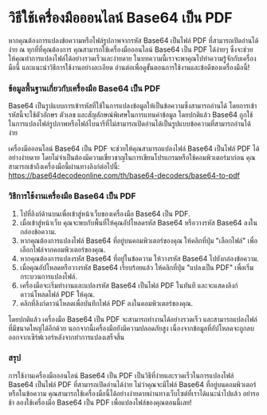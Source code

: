 วิธีใช้เครื่องมือออนไลน์ Base64 เป็น PDF
========================================

หากคุณต้องการแปลงข้อความหรือไฟล์รูปภาพจากรหัส Base64 เป็นไฟล์ PDF ที่สามารถเปิดอ่านได้ง่าย ณ ทุกที่ที่คุณต้องการ คุณสามารถใช้เครื่องมือออนไลน์ Base64 เป็น PDF ได้ง่ายๆ ซึ่งจะช่วยให้คุณทำการแปลงไฟล์ได้อย่างรวดเร็วและง่ายดาย ในบทความนี้เราจะพาคุณไปทำความรู้จักกับเครื่องมือนี้ และแนะนำวิธีการใช้งานอย่างละเอียด อ่านต่อเพื่อดูขั้นตอนการใช้งานและข้อดีของเครื่องมือนี้!

### ข้อมูลพื้นฐานเกี่ยวกับเครื่องมือ Base64 เป็น PDF

Base64 เป็นรูปแบบการเข้ารหัสที่ใช้ในการแปลงข้อมูลให้เป็นข้อความซึ่งสามารถอ่านได้ โดยการเข้ารหัสนี้จะใช้ตัวอักษร ตัวเลข และสัญลักษณ์พิเศษในการแทนค่าข้อมูล โดยปกติแล้ว Base64 ถูกใช้ในการแปลงไฟล์รูปภาพหรือไฟล์ไบนารีที่ไม่สามารถเปิดอ่านได้เป็นรูปแบบข้อความที่สามารถอ่านได้ง่าย

เครื่องมือออนไลน์ Base64 เป็น PDF จะช่วยให้คุณสามารถแปลงไฟล์ Base64 เป็นไฟล์ PDF ได้อย่างง่ายดาย โดยไม่จำเป็นต้องมีความเชี่ยวชาญในการเขียนโปรแกรมหรือใช้คอมพิวเตอร์มาก่อน คุณสามารถเข้าถึงเครื่องมือนี้ผ่านทางลิงก์ต่อไปนี้: <https://base64decodeonline.com/th/base64-decoders/base64-to-pdf>

### วิธีการใช้งานเครื่องมือ Base64 เป็น PDF

1. ไปที่ลิงก์ด้านบนเพื่อเข้าสู่หน้าเว็บของเครื่องมือ Base64 เป็น PDF.
2. เมื่อเข้าสู่หน้าเว็บ คุณจะพบกับพื้นที่ให้คุณอัปโหลดรหัส Base64 หรือวางรหัส Base64 ลงในกล่องข้อความ.
3. หากคุณต้องการแปลงไฟล์ Base64 ที่อยู่บนคอมพิวเตอร์ของคุณ ให้คลิกที่ปุ่ม "เลือกไฟล์" เพื่อเลือกไฟล์จากคอมพิวเตอร์ของคุณ.
4. หากคุณต้องการแปลงรหัส Base64 ที่อยู่ในข้อความ ให้วางรหัส Base64 ไปยังกล่องข้อความ.
5. เมื่อคุณอัปโหลดหรือวางรหัส Base64 เรียบร้อยแล้ว ให้คลิกที่ปุ่ม "แปลงเป็น PDF" เพื่อเริ่มกระบวนการแปลงไฟล์.
6. เครื่องมือจะเริ่มทำงานและแปลงรหัส Base64 เป็นไฟล์ PDF ในทันที และจะแสดงลิงก์ดาวน์โหลดไฟล์ PDF ให้คุณ.
7. คลิกที่ลิงก์ดาวน์โหลดเพื่อบันทึกไฟล์ PDF ลงในคอมพิวเตอร์ของคุณ.

โดยปกติแล้ว เครื่องมือ Base64 เป็น PDF จะสามารถทำงานได้อย่างรวดเร็ว และสามารถแปลงไฟล์ที่มีขนาดใหญ่ได้อีกด้วย นอกจากนี้เครื่องมือยังมีความปลอดภัยสูง เนื่องจากข้อมูลที่อัปโหลดจะถูกลบออกจากเซิร์ฟเวอร์หลังจากทำการแปลงเสร็จสิ้น

### สรุป

การใช้งานเครื่องมือออนไลน์ Base64 เป็น PDF เป็นวิธีที่ง่ายและรวดเร็วในการแปลงไฟล์ Base64 เป็นไฟล์ PDF ที่สามารถเปิดอ่านได้ง่าย ไม่ว่าคุณจะมีไฟล์ Base64 ที่อยู่บนคอมพิวเตอร์หรือในข้อความ คุณสามารถใช้เครื่องมือนี้ได้อย่างง่ายดายผ่านทางเว็บไซต์ที่เราได้แนะนำไปแล้ว อย่ารอช้า ลองใช้เครื่องมือ Base64 เป็น PDF เพื่อแปลงไฟล์ของคุณตอนนี้เลย!